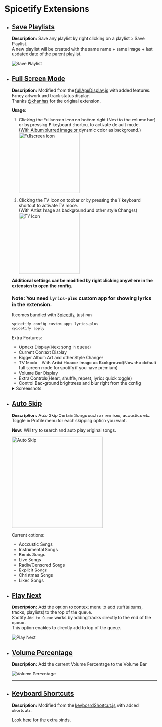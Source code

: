 # Spicetify Extensions

-   ## [Save Playlists](https://github.com/daksh2k/Spicetify-stuff/blob/master/Extensions/savePlaylists.js)

    **Description:** Save any playlist by right clicking on a playlist > Save Playlist.\
    A new playlist will be created with the same name + same image + last updated date of the parent playlist.

    ![Save Playlist](https://i.imgur.com/2AEyRrs.png)

-   ## [Full Screen Mode](https://github.com/daksh2k/Spicetify-stuff/blob/master/Extensions/full-screen)

    **Description:** Modified from the [fullAppDisplay.js](https://github.com/spicetify/spicetify-cli/blob/master/Extensions/fullAppDisplay.js) with added features.\
    Fancy artwork and track status display.\
    Thanks [@khanhas](https://github.com/khanhas) for the original extension.

    **Usage:**

    1. Clicking the Fullscreen icon on bottom right (Next to the volume bar) or by pressing <kbd>F</kbd> keyboard shortcut to activate default mode. \
       (With Album blurred image or dynamic color as background.) \
       <img align="center" src="https://i.imgur.com/45n2HBo.png" alt="Fullscreen icon" width="200" height="auto"/>

    2. Clicking the TV Icon on topbar or by pressing the <kbd>T</kbd> keyboard shortcut to activate TV mode.\
       (With Artist Image as background and other style Changes) \
       <img align="center" src="https://i.imgur.com/k3f1CLc.png" alt="TV Icon" width="200" height="auto"/>

    **Additional settings can be modified by right clicking anywhere in the extension to open the config.**

    ### **Note:** You need `lyrics-plus` custom app for showing lyrics in the extension.

    It comes bundled with [Spicetify](https://spicetify.app/docs/getting-started/custom-apps), just run

    ```ps
    spicetify config custom_apps lyrics-plus
    spicetify apply
    ```

    Extra Features:

    -   Upnext Display(Next song in queue)
    -   Current Context Display
    -   Bigger Album Art and other Style Changes
    -   TV Mode - With Artist Header Image as Background(Now the default full screen mode for spotify if you have premium)
    -   Volume Bar Display
    -   Extra Controls(Heart, shuffle, repeat, lyrics quick toggle)
    -   Control Background brightness and blur right from the config

    <details>
      <summary>Screenshots </summary>
      <img align="center" src="https://i.imgur.com/9PokE2Q.png" alt="Default Mode" width="712" height="auto"/><hr>
      <img align="center" src="https://i.imgur.com/iyJ6vhm.png" alt="Default Mode" width="712" height="auto"/><hr>
      <img align="center" src="https://i.imgur.com/fvKNSC4.png" alt="Default Mode" width="712" height="auto"/><hr>
      <img align="center" src="https://i.imgur.com/Kii9Khb.jpeg" alt="Default Mode3" width="712" height="auto"/><hr>
      <img align="center" src="https://i.imgur.com/lunJPyt.png" alt="Default Mode" width="712" height="auto"/><hr>
      <img align="center" src="https://i.imgur.com/rwPmLLD.png" alt="TV Mode" width="712" height="auto"/><hr>
      <img align="center" src="https://i.imgur.com/isq69zU.png" alt="Default Mode" width="712" height="auto"/><hr>
      <img align="center" src="https://i.imgur.com/LtYLHiv.jpg" alt="TV Mode2" width="712" height="auto"/>
    </details>

-   ## [Auto Skip](https://github.com/daksh2k/Spicetify-stuff/blob/master/Extensions/auto-skip)

    **Description:** Auto Skip Certain Songs such as remixes, acoustics etc.\
    Toggle in Profile menu for each skipping option you want.

    **New:** Will try to search and auto play original songs.

    <img src="https://i.imgur.com/GxdGp9t.png" alt="Auto Skip" width="300" height="auto"/>

    Current options:

    -   Accoustic Songs
    -   Instrumental Songs
    -   Remix Songs
    -   Live Songs
    -   Radio/Censored Songs
    -   Explicit Songs
    -   Christmas Songs
    -   Liked Songs

-   ## [Play Next](https://github.com/daksh2k/Spicetify-stuff/blob/master/Extensions/playNext.js)

    **Description:** Add the option to context menu to add stuff(albums, tracks, playlists) to the top of the queue.\
    Spotify `Add to Queue` works by adding tracks directly to the end of the queue.\
    This option enables to directly add to top of the queue.

    ![Play Next](https://i.imgur.com/osY8QmH.png)

-   ## [Volume Percentage](https://github.com/daksh2k/Spicetify-stuff/blob/master/Extensions/volumePercentage.js)

    **Description:** Add the current Volume Percentage to the Volume Bar.

    ![Volume Percentage](https://i.imgur.com/lQQXSIg.png)
    <hr>

-   ## [Keyboard Shortcuts](https://github.com/daksh2k/Spicetify-stuff/blob/master/Extensions/keyboardShortcutMy.js)

    **Description:** Modified from the [keyboardShortcut.js](https://github.com/khanhas/spicetify-cli/blob/master/Extensions/keyboardShortcut.js) with added shortcuts.

    Look [here](https://github.com/daksh2k/Spicetify-stuff/blob/master/Extensions/keyboardShortcutMy.js#L56-L134) for the extra binds.
